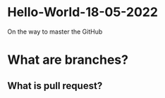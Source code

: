 # Hello-World-18-05-2022
On the way to master the GitHub
# What are branches?
## What is pull request?

